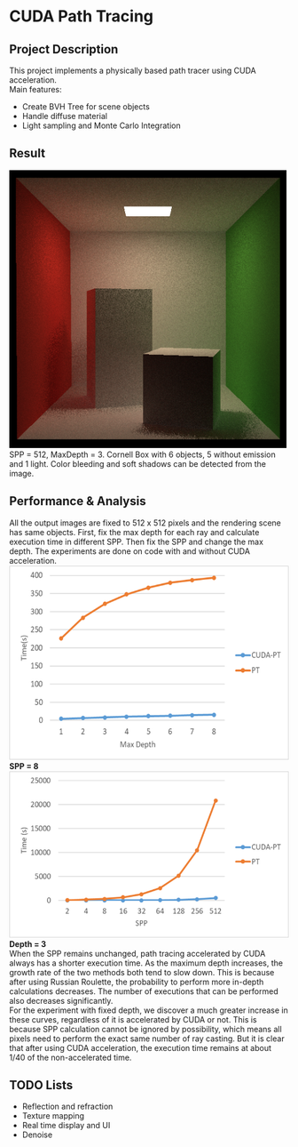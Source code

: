 # CUDA Path Tracing
## Project Description
This project implements a physically based path tracer using CUDA acceleration.  
Main features:  
- Create BVH Tree for scene objects
- Handle diffuse material
- Light sampling and Monte Carlo Integration

## Result
<img src="img/spp512_d3.png" width="500"  /> 
SPP = 512, MaxDepth = 3. Cornell Box with 6 objects, 5 without emission and 1 light. Color bleeding and soft shadows can be detected from the image.  

## Performance & Analysis
All the output images are fixed to 512 x 512 pixels and the rendering scene has same objects.
First, fix the max depth for each ray and calculate execution time in different SPP. Then fix the SPP and change the max depth. The experiments are done on code with  and without CUDA acceleration.  
<img src="img/fix_spp.png" height="350"  />  
**SPP = 8**  
<img src="img/fix_depth.png" height="300"  />  
**Depth = 3**  
When the SPP remains unchanged, path tracing accelerated by CUDA always has a shorter
execution time. As the maximum depth increases, the growth rate of the two methods both tend to slow down. This is because after using Russian Roulette, the probability to perform more in-depth calculations decreases. The number of executions that can be performed also decreases significantly.  
For the experiment with fixed depth, we discover a much greater increase in  these curves, regardless of it is accelerated by CUDA or not. This is because SPP calculation cannot be ignored by possibility, which means all pixels need to perform the exact same number of ray casting. But it is clear that after using CUDA acceleration, the execution
time remains at about 1/40 of the non-accelerated time.   

## TODO Lists
- Reflection and refraction
- Texture mapping
- Real time display and UI
- Denoise
